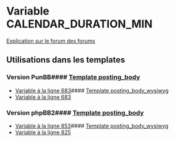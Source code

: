 # Variable CALENDAR_DURATION_MIN
[Explication sur le forum des forums](http://forum.forumactif.com/t294113-listing-des-variables#CALENDAR_DURATION_MIN)
## Utilisations dans les templates
### Version PunBB#### [Template posting_body](punbb/posting_body.md)
* [Variable à la ligne 683](../punbb/posting_body.tpl#L683)#### [Template posting_body_wysiwyg](punbb/posting_body_wysiwyg.md)
* [Variable à la ligne 683](../punbb/posting_body_wysiwyg.tpl#L683)
### Version phpBB2#### [Template posting_body](subsilver/posting_body.md)
* [Variable à la ligne 853](../subsilver/posting_body.tpl#L853)#### [Template posting_body_wysiwyg](subsilver/posting_body_wysiwyg.md)
* [Variable à la ligne 825](../subsilver/posting_body_wysiwyg.tpl#L825)